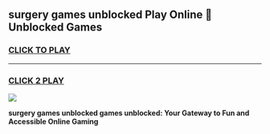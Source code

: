 
## surgery games unblocked Play Online 👋 Unblocked Games
<h3>
<a href="https://premium.freeplayer.one?title=surgery_games_unblocked&ref=19F">CLICK TO PLAY</a></h3>
<hr>

<h3>
<a href="https://premium.freeplayer.one?title=surgery_games_unblocked&ref=19F">CLICK 2 PLAY</a>
  
</h3>

<a href="https://premium.freeplayer.one?title=surgery_games_unblocked&ref=19F"><img src="https://clearcache.store/games.png"></a>


**surgery games unblocked games unblocked: Your Gateway to Fun and Accessible Online Gaming**
